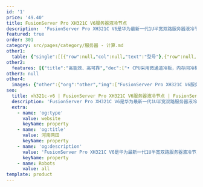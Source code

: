 ```yaml
---
id: '1'
price: '49.40'
title: FusionServer Pro XH321C V6服务器液冷节点
description:  'FusionServer Pro XH321C V6是华为最新一代1U半宽双路服务器液冷节点，支持CPU和内存液冷散热，支持45ºC温水散热。全液冷方案，散热比高达100%，PUE≤1.05；板级液冷方案，散热比高达80%，PUE≤1.1。'
featured: true
order: 301
category: src/pages/category/服务器 - 计算.md
other1: 
  table: {"single":[[{"row":null,"col":null,"text":"型号"},{"row":null,"col":"3","text":"FusionServer Pro XH321C V6"}],[{"row":null,"col":null,"text":"形态"},{"row":null,"col":"3","text":"1U半宽双路液冷服务器节点"}],[{"row":null,"col":null,"text":"处理器"},{"row":null,"col":"3","text":"1/2个第三代英特尔®至强®可扩展处理器6300/8300系列，最高270W"}],[{"row":null,"col":null,"text":"内存"},{"row":null,"col":"3","text":"16个DDR4 DIMM插槽，最高3200MT/s，内存容量可达2TB（配置128GB内存）"}],[{"row":null,"col":null,"text":"本地存储"},{"row":null,"col":"3","text":"支持最多6个2.5“ SAS/SATA/SSD/NVMe硬盘，NVMe支持2+4均衡\n支持最多两个M.2 2280或2242 SATA SSD\n支持不同硬盘类型的混合配置"}],[{"row":null,"col":null,"text":"RAID支持"},{"row":null,"col":"3","text":"支持RAID0, 1, 5, 6, 10, 50, 60和超级电容掉电保护\n支持M.2 SSDs构建RAID 0，1，5"}],[{"row":null,"col":null,"text":"PCIe扩展"},{"row":null,"col":"3","text":"支持1个PCIe x16 半高半长的标准扩展插槽"}],[{"row":null,"col":null,"text":"OCP扩展"},{"row":null,"col":"3","text":"支持1个OCP扩展插槽"}],[{"row":null,"col":null,"text":"管理"},{"row":null,"col":"3","text":"• 华为iBMC芯片集成1个专用管理GE网口，提供全面的故障诊断、自动化运维、硬件安全加固等管理特性\n• iBMC支持Redﬁsh、SNMP、IPMI2.0等标准接口；提供基于HTML5/VNC KVM的远程管理界面；支持免CD部署和Agentless特性简化管理复杂度\n• 将4个计算节点汇聚到任意一个节点管理接口简化管理\n• 可选配华为FusionDirector管理软件，提供无状态计算、OS批量部署、固件自动升级等高级管理特性，实现全生命周期智能化、自动化管理"}],[{"row":null,"col":null,"text":"操作系统"},{"row":null,"col":"3","text":"支持Microsoft Windows Server、Red Hat Enterprise Linux、SUSE Linux Enterprise Server、CentOS、Citrix XenServer、VMware ESXi等。\n详询 https://support.huawei.com/onlinetoolsweb/ftca/index?serise=2"}],[{"row":null,"col":null,"text":"工作温度"},{"row":null,"col":"3","text":"5ºC - 35ºC"}],[{"row":null,"col":null,"text":"产品认证"},{"row":null,"col":"3","text":"CE、UL、CCC、VCCI、RoHS等"}],[{"row":null,"col":null,"text":"安装套件"},{"row":null,"col":"3","text":"支持可伸缩滑道、抱轨及理线架"}],[{"row":null,"col":null,"text":"尺寸(高x宽x深)"},{"row":null,"col":"3","text":"40.7mm x 218.7mm x 632mm（不包含液冷进出水管部分）"}]]}
other2:
  features: [{"title":"高能效、高可靠","dec":["• CPU采用微通道冷板，内存间冷板走水优化设计，板级液冷散热比例高达80%\n• 支持45ºC温水散热，TCO降低20%\n• 支持系统水路、电路隔离设计，异常状态监控"]},{"title":"机柜级部署方案","dec":["• 适配FusionServer Pro液冷机柜，柜内集成manifold，支持与总管快速对接\n• 液冷机柜最多支持72个液冷节点。"]}]
other3: null
other4:
  images: {"other":{"org":"other","img":["FusionServer Pro XH321C V6服务器液冷节点.webp"]}}
seo:
  title: xh321c-v6 | FusionServer Pro XH321C V6服务器液冷节点 | FusionServer Pro高密服务器 | FusionServer Pro智能服务器 | 服务器 - 计算 | 数据中心
  description: 'FusionServer Pro XH321C V6是华为最新一代1U半宽双路服务器液冷节点，支持CPU和内存液冷散热，支持45ºC温水散热。全液冷方案，散热比高达100%，PUE≤1.05；板级液冷方案，散热比高达80%，PUE≤1.1。'
  extra:
    - name: 'og:type'
      value: website
      keyName: property
    - name: 'og:title'
      value: 河南网田
      keyName: property
    - name: 'og:description'
      value: 'FusionServer Pro XH321C V6是华为最新一代1U半宽双路服务器液冷节点，支持CPU和内存液冷散热，支持45ºC温水散热。全液冷方案，散热比高达100%，PUE≤1.05；板级液冷方案，散热比高达80%，PUE≤1.1。'
      keyName: property
    - name: Robots
      value: all
template: product
---
```

